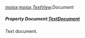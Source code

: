_[mojox](../../modules/mojox/mojox-module.md):[mojox](../../modules/mojox/mojox-module.md).[TextView](../../modules/mojox/mojox-textview.md).Document_
##### Property Document:[TextDocument](../../modules/mojox/mojox-textdocument.md)
Text document.
